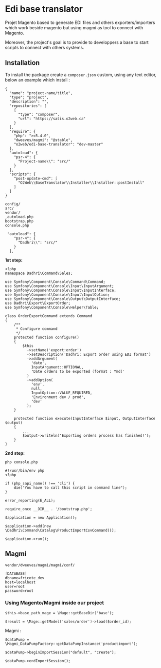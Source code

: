 # Edi base translator

Projet Magento based to generate EDI files and others exporters/importers which work beside magento but using magmi as tool to connect with Magento.

Moreover, the project's goal is to provide to developpers a base to start scripts to connect with others systems.

## Installation

To install the package create a `composer.json` custom, using any text editor, below an example which install  :

```
{
  "name": "project-name/title",
  "type": "project",
  "description": "",
  "repositories": [
    {
      "type": "composer",
      "url": "https://satis.o2web.ca"
    }
  ],
  "require": {
    "php": ">=5.4.0",
    "dweeves/magmi": "@stable",
    "o2web/edi-base-translator": "dev-master"
  },
  "autoload": {
    "psr-4": {
      "Project-name\\": "src/"
    }
  },
  "scripts": {
    "post-update-cmd": [
      "O2Web\\BaseTranslator\\Installer\\Installer::postInstall"
    ]
  }
}

```

```
config/
src/
vendor/
_autoload.php
bootstrap.php
console.php
```

```
 "autoload": {
    "psr-4": {
      "Dadhri\\": "src/"
    }
  },
```

**1st step:**

``` 
<?php
namespace Dadhri\Command\Sales;

use Symfony\Component\Console\Command\Command;
use Symfony\Component\Console\Input\InputArgument;
use Symfony\Component\Console\Input\InputInterface;
use Symfony\Component\Console\Input\InputOption;
use Symfony\Component\Console\Output\OutputInterface;
use Dadhri\Export\ExportOrder;
use Symfony\Component\Console\Helper\Table;

class OrderExportCommand extends Command
{
    /**
     * Configure command
     */
    protected function configure()
    {
        $this
          ->setName('export:order')
          ->setDescription('Dadhri: Export order using EDI format')
          ->addArgument(
            'date',
            InputArgument::OPTIONAL,
            'Date orders to be exported (format : Ymd)'
          )
          ->addOption(
            'env',
            null,
            InputOption::VALUE_REQUIRED,
            'Environment dev / prod',
            'dev'
          );
    }

    protected function execute(InputInterface $input, OutputInterface $output)
    {
        ...
        $output->writeln('Exporting orders process has finished!');
    }
}

```

 
**2nd step:**

`php console.php`

```
#!/usr/bin/env php
<?php

if (php_sapi_name() !== 'cli') {
    die("You have to call this script in command line");
}

error_reporting(E_ALL);

require_once __DIR__ . '/bootstrap.php';

$application = new Application();

$application->add(new \Dadhri\Command\Catalog\ProductImportCsvCommand());

$application->run();

```

## Magmi


```
vendor/dweeves/magmi/magmi/conf/
```


```
[DATABASE]
dbname=fricote_dev
host=localhost
user=root
password=root
```

### Using Magento/Magmi inside our project


```
$this->base_path_mage = \Mage::getBaseDir('base');

$result = \Mage::getModel('sales/order')->load($order_id);
```

Magmi :

```
$dataPump = \Magmi_DataPumpFactory::getDataPumpInstance('productimport');

$dataPump->beginImportSession("default", "create");

$dataPump->endImportSession();
```





